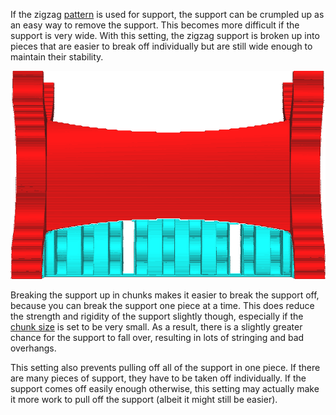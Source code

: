 If the zigzag [pattern](support_pattern.md) is used for support, the support can be crumpled up as an easy way to remove the support. This becomes more difficult if the support is very wide. With this setting, the zigzag support is broken up into pieces that are easier to break off individually but are still wide enough to maintain their stability.

![Every 8 lines a connecting line is left out, breaking the support up in chunks](../images/support_skip_some_zags.png)

Breaking the support up in chunks makes it easier to break the support off, because you can break the support one piece at a time. This does reduce the strength and rigidity of the support slightly though, especially if the [chunk size](support_skip_zag_per_mm.md) is set to be very small. As a result, there is a slightly greater chance for the support to fall over, resulting in lots of stringing and bad overhangs.

This setting also prevents pulling off all of the support in one piece. If there are many pieces of support, they have to be taken off individually. If the support comes off easily enough otherwise, this setting may actually make it more work to pull off the support (albeit it might still be easier).